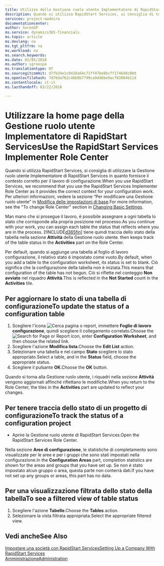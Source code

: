 ```yaml
---
title: Utilizzo della Gestione ruolo utente Implementatore di RapidStart Services | Documenti Microsoft
description: Quando si utilizza RapidStart Services, si consiglia di tenere traccia del proprio lavoro e di utilizzare la Gestione ruolo utente Implementatore di RapidStart Services in quanto fornisce il contesto corretto per il lavoro di configurazione.
services: project-madeira
documentationcenter: 
author: SorenGP
ms.service: dynamics365-financials
ms.topic: article
ms.devlang: na
ms.tgt_pltfrm: na
ms.workload: na
ms.search.keywords: 
ms.date: 03/05/2018
ms.author: sgroespe
ms.translationtype: HT
ms.sourcegitcommit: d7fb34e1c9428a64c71ff47be8bcff174649c00d
ms.openlocfilehash: 7d76daf62c46b0b7799ca9dd6be9acf83084b11d
ms.contentlocale: it-it
ms.lasthandoff: 03/22/2018

---
```

# <a name="use-the-rapidstart-services-implementer-role-center"></a><span data-ttu-id="7a6c4-103">Utilizzare la home page della Gestione ruolo utente Implementatore di RapidStart Services</span><span class="sxs-lookup"><span data-stu-id="7a6c4-103">Use the RapidStart Services Implementer Role Center</span></span>
<span data-ttu-id="7a6c4-104">Quando si utilizza RapidStart Services, si consiglia di utilizzare la Gestione ruolo utente Implementatore di RapidStart Services in quanto fornisce il contesto corretto per il lavoro di configurazione.</span><span class="sxs-lookup"><span data-stu-id="7a6c4-104">When you use RapidStart Services, we recommend that you use the RapidStart Services Implementer Role Center as it provides the correct context for your configuration work.</span></span> <span data-ttu-id="7a6c4-105">Per ulteriori informazioni, vedere la sezione “Per modificare una Gestione ruolo utente" in [Modifica delle impostazioni di base](ui-change-basic-settings.md).</span><span class="sxs-lookup"><span data-stu-id="7a6c4-105">For more information, see the "To change Role Center" section in [Changing Basic Settings](ui-change-basic-settings.md).</span></span>

<span data-ttu-id="7a6c4-106">Man mano che si prosegue il lavoro, è possibile assegnare a ogni tabella lo stato che corrisponde alla propria posizione nel processo.</span><span class="sxs-lookup"><span data-stu-id="7a6c4-106">As you continue with your work, you can assign each table the status that reflects where you are in the process.</span></span> [!INCLUDE[d365fin](includes/d365fin_md.md)]<span data-ttu-id="7a6c4-107"> tiene quindi traccia dello stato della tabella nella sezione **Attività** della Gestione ruolo utente.</span><span class="sxs-lookup"><span data-stu-id="7a6c4-107"> then keeps track of the table status in the **Activities** part on the Role Center.</span></span>  

<span data-ttu-id="7a6c4-108">Per default, quando si aggiunge una tabella al foglio di lavoro configurazione, il relativo stato è impostato come vuoto.</span><span class="sxs-lookup"><span data-stu-id="7a6c4-108">By default, when you add a table to the configuration worksheet, its status is set to blank.</span></span> <span data-ttu-id="7a6c4-109">Ciò significa che la configurazione della tabella non è iniziata.</span><span class="sxs-lookup"><span data-stu-id="7a6c4-109">This means that configuration of the table has not begun.</span></span> <span data-ttu-id="7a6c4-110">Ciò si riflette nel conteggio **Non avviato** nel riquadro **Attività**.</span><span class="sxs-lookup"><span data-stu-id="7a6c4-110">This is reflected in the **Not Started** count in the **Activities** tile.</span></span>  

## <a name="to-update-the-status-of-a-configuration-table"></a><span data-ttu-id="7a6c4-111">Per aggiornare lo stato di una tabella di configurazione</span><span class="sxs-lookup"><span data-stu-id="7a6c4-111">To update the status of a configuration table</span></span>  
1.  <span data-ttu-id="7a6c4-112">Scegliere l'icona ![Cerca pagina o report](media/ui-search/search_small.png "icona Cerca pagina o report"), immettere **Foglio di lavoro configurazione**, quindi scegliere il collegamento correlato.</span><span class="sxs-lookup"><span data-stu-id="7a6c4-112">Choose the ![Search for Page or Report](media/ui-search/search_small.png "Search for Page or Report icon") icon, enter **Configuration Worksheet**, and then choose the related link.</span></span>  
2.  <span data-ttu-id="7a6c4-113">Scegliere l'azione **Modifica lista**.</span><span class="sxs-lookup"><span data-stu-id="7a6c4-113">Choose the **Edit List** action.</span></span>  
3.  <span data-ttu-id="7a6c4-114">Selezionare una tabella e nel campo **Stato** scegliere lo stato appropriato.</span><span class="sxs-lookup"><span data-stu-id="7a6c4-114">Select a table, and in the **Status** field, choose the appropriate status.</span></span>  
4.  <span data-ttu-id="7a6c4-115">Scegliere il pulsante **OK**.</span><span class="sxs-lookup"><span data-stu-id="7a6c4-115">Choose the **OK** button.</span></span>  

<span data-ttu-id="7a6c4-116">Quando si torna alla Gestione ruolo utente, i riquadri nella sezione **Attività** vengono aggiornati affinché riflettano le modifiche.</span><span class="sxs-lookup"><span data-stu-id="7a6c4-116">When you return to the Role Center, the tiles in the **Activities** part are updated to reflect your changes.</span></span>  

## <a name="to-track-the-status-of-a-configuration-project"></a><span data-ttu-id="7a6c4-117">Per tenere traccia dello stato di un progetto di configurazione</span><span class="sxs-lookup"><span data-stu-id="7a6c4-117">To track the status of a configuration project</span></span>  
- <span data-ttu-id="7a6c4-118">Aprire la Gestione ruolo utente di RapidStart Services.</span><span class="sxs-lookup"><span data-stu-id="7a6c4-118">Open the RapidStart Services Role Center.</span></span>  

<span data-ttu-id="7a6c4-119">Nella sezione **Aree di configurazione**, le statistiche di completamento sono visualizzate per le aree e per i gruppi che sono stati impostati nella configurazione.</span><span class="sxs-lookup"><span data-stu-id="7a6c4-119">In the **Configuration Areas** part, completion statistics are shown for the areas and groups that you have set up.</span></span> <span data-ttu-id="7a6c4-120">Se non è stato impostato alcun gruppo o area, questa parte non conterrà dati.</span><span class="sxs-lookup"><span data-stu-id="7a6c4-120">If you have not set up any groups or areas, this part has no data.</span></span>  

## <a name="to-see-a-filtered-view-of-table-status"></a><span data-ttu-id="7a6c4-121">Per una visualizzazione filtrata dello stato della tabella</span><span class="sxs-lookup"><span data-stu-id="7a6c4-121">To see a filtered view of table status</span></span>  
1. <span data-ttu-id="7a6c4-122">Scegliere l'azione **Tabelle**.</span><span class="sxs-lookup"><span data-stu-id="7a6c4-122">Choose the **Tables** action.</span></span>  
2. <span data-ttu-id="7a6c4-123">Selezionare la vista filtrata appropriata.</span><span class="sxs-lookup"><span data-stu-id="7a6c4-123">Select the appropriate filtered view.</span></span>  

## <a name="see-also"></a><span data-ttu-id="7a6c4-124">Vedi anche</span><span class="sxs-lookup"><span data-stu-id="7a6c4-124">See Also</span></span>  
[<span data-ttu-id="7a6c4-125">Impostare una società con RapidStart Services</span><span class="sxs-lookup"><span data-stu-id="7a6c4-125">Setting Up a Company With RapidStart Services</span></span>](admin-set-up-a-company-with-rapidstart.md)  
[<span data-ttu-id="7a6c4-126">Amministrazione</span><span class="sxs-lookup"><span data-stu-id="7a6c4-126">Administration</span></span>](admin-setup-and-administration.md)

